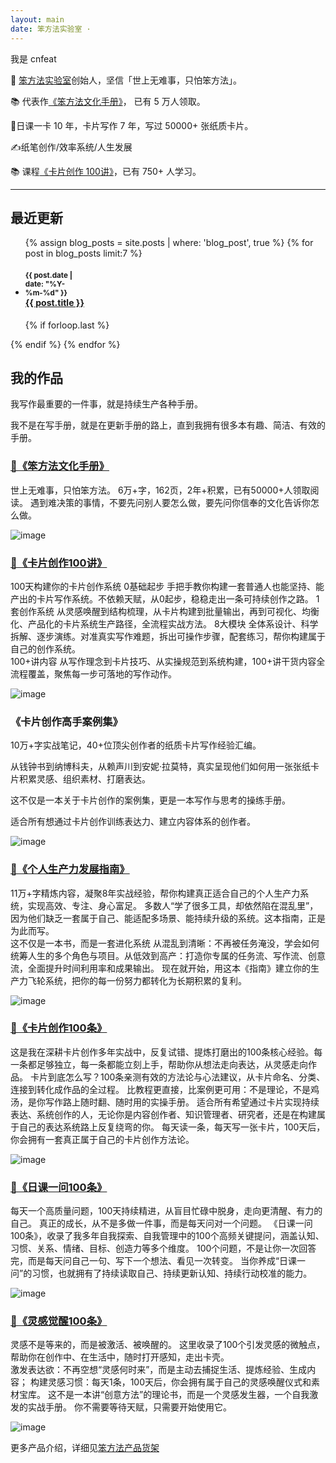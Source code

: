 ```yaml
---
layout: main
date: 笨方法实验室 ·
---
```


我是 cnfeat

📍  [笨方法实验室](https://www.yuque.com/hardwaylab/book)创始人，坚信「世上无难事，只怕笨方法」。

📚 代表作[《笨方法文化手册》](https://www.yuque.com/hardwaylab/zzybgv/zuwq9l)， 已有 5 万人领取。

🎈日课一卡 10 年，卡片写作 7 年，写过 50000+ 张纸质卡片。

✍️纸笔创作/效率系统/人生发展

📚 课程[《卡片创作 100讲》](https://www.yuque.com/hardwaylab/zzybgv/luvhdr)，已有 750+ 人学习。

---

## 最近更新

<ul class="related-posts">

{% assign blog_posts = site.posts | where: 'blog_post', true %}
{% for post in blog_posts limit:7 %}
    <li class="main-page-list">
        <h4>
            <div style="display: inline-block; width: 90px">
                <small>{{ post.date | date: "%Y-%m-%d" }}</small>
            </div>
            <div id="main-page-blogs-list">
                <a class="una" href="{{ site.baseurl }}{{ post.url }}">
                    <span>{{ post.title }}</span>
                </a>
            </div>
        </h4>
    </li>
    {% if forloop.last %}</ul>{% endif %}
{% endfor %}


## 我的作品

我写作最重要的一件事，就是持续生产各种手册。

我不是在写手册，就是在更新手册的路上，直到我拥有很多本有趣、简洁、有效的手册。

### [📍《笨方法文化手册》](https://mp.weixin.qq.com/s/-HTkh0tBdnoX7GdkE1O5cw)
世上无难事，只怕笨方法。
6万+字，162页，2年+积累，已有50000+人领取阅读。
遇到难决策的事情，不要先问别人要怎么做，要先问你信奉的文化告诉你怎么做。

![image](images/b1.PNG)

### [📍《卡片创作100讲》](https://www.yuque.com/hardwaylab/zzybgv/luvhdr)

100天构建你的卡片创作系统
0基础起步
手把手教你构建一套普通人也能坚持、能产出的卡片写作系统。不依赖天赋，从0起步，稳稳走出一条可持续创作之路。
1套创作系统
从灵感唤醒到结构梳理，从卡片构建到批量输出，再到可视化、均衡化、产品化的卡片系统生产路径，全流程实战方法。
8大模块
全体系设计、科学拆解、逐步演练。对准真实写作难题，拆出可操作步骤，配套练习，帮你构建属于自己的创作系统。  
100+讲内容
从写作理念到卡片技巧、从实操规范到系统构建，100+讲干货内容全流程覆盖，聚焦每一步可落地的写作动作。

![image](images/b2.png)

### 《卡片创作高手案例集》

10万+字实战笔记，40+位顶尖创作者的纸质卡片写作经验汇编。

从钱钟书到纳博科夫，从赖声川到安妮·拉莫特，真实呈现他们如何用一张张纸卡片积累灵感、组织素材、打磨表达。

这不仅是一本关于卡片创作的案例集，更是一本写作与思考的操练手册。

适合所有想通过卡片创作训练表达力、建立内容体系的创作者。

![image](images/b7.png)


### [📍《个人生产力发展指南》](https://xiaobot.net/p/productivity)

11万+字精炼内容，凝聚8年实战经验，帮你构建真正适合自己的个人生产力系统，实现高效、专注、身心富足。
 多数人“学了很多工具，却依然陷在混乱里”，因为他们缺乏一套属于自己、能适配多场景、能持续升级的系统。这本指南，正是为此而写。    
这不仅是一本书，而是一套进化系统
从混乱到清晰：不再被任务淹没，学会如何统筹人生的多个角色与项目。从低效到高产：打造你专属的任务流、写作流、创意流，全面提升时间利用率和成果输出。
 现在就开始，用这本《指南》建立你的生产力飞轮系统，把你的每一份努力都转化为长期积累的复利。  

![image](images/b3.png)

### [📍《卡片创作100条》](https://note.mowen.cn/note-intro/?noteUuid=btOAHg2lgB8JjsjZ8vhik)

这是我在深耕卡片创作多年实战中，反复试错、提炼打磨出的100条核心经验。每一条都足够独立，每一条都能立刻上手，帮助你从想法走向表达，从灵感走向作品。 
卡片到底怎么写？100条亲测有效的方法论与心法建议，从卡片命名、分类、连接到转化成作品的全过程。
比教程更直接，比案例更可用：不是理论，不是鸡汤，是你写作路上随时翻、随时用的实操手册。
适合所有希望通过卡片实现持续表达、系统创作的人，无论你是内容创作者、知识管理者、研究者，还是在构建属于自己的表达系统路上反复绕弯的你。
每天读一条，每天写一张卡片，100天后，你会拥有一套真正属于自己的卡片创作方法论。

![image](images/b4.png)

### [📍《日课一问100条》](https://note.mowen.cn/note-intro/?noteUuid=-Bk07LZCQGl7C_eenFAiB)
每天一个高质量问题，100天持续精进，从盲目忙碌中脱身，走向更清醒、有力的自己。
真正的成长，从不是多做一件事，而是每天问对一个问题。
《日课一问100条》，收录了我多年自我探索、自我管理中的100个高频关键提问，涵盖认知、习惯、关系、情绪、目标、创造力等多个维度。
 100个问题，不是让你一次回答完，而是每天问自己一句、写下一个想法、看见一次转变。
当你养成“日课一问”的习惯，也就拥有了持续读取自己、持续更新认知、持续行动校准的能力。  

![image](images/b5.png)


### [📍《灵感觉醒100条》](https://note.mowen.cn/note-intro/?noteUuid=KBJpsH512oKndEfy_bUGz)

灵感不是等来的，而是被激活、被唤醒的。
这里收录了100个引发灵感的微触点，帮助你在创作中、在生活中，随时打开感知，走出卡壳。  
激发表达欲：不再空想“灵感何时来”，而是主动去捕捉生活、提炼经验、生成内容；
构建灵感习惯：每天1条，100天后，你会拥有属于自己的灵感唤醒仪式和素材宝库。
 这不是一本讲“创意方法”的理论书，而是一个灵感发生器，一个自我激发的实战手册。
你不需要等待天赋，只需要开始使用它。

![image](images/b6.PNG)


更多产品介绍，详细见[笨方法产品货架](https://www.yuque.com/hardwaylab/zzybgv)


